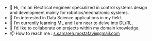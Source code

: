 - 👋 Hi, I’m an Electrical engineer specialized in control systems design and development mainly for robotics/mechatronic systems. 
- 👀 I’m interested in Data Science applications in my field.
- 🌱 I’m currently learning ML and I am near to delve into DL/RL. 
- 💞️ I’d like to collaborate on projects within my domain knowledge.
- 📫 How to reach me : s.samareh.mostafavi@gmail.com

<!---
SamarEng/SamarEng is a ✨ special ✨ repository because its `README.md` (this file) appears on your GitHub profile.
You can click the Preview link to take a look at your changes.
--->
